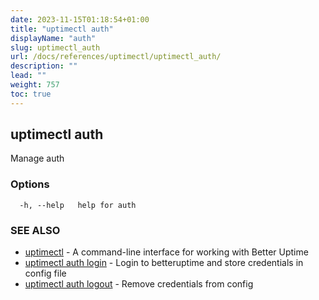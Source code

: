 ```yaml
---
date: 2023-11-15T01:18:54+01:00
title: "uptimectl auth"
displayName: "auth"
slug: uptimectl_auth
url: /docs/references/uptimectl/uptimectl_auth/
description: ""
lead: ""
weight: 757
toc: true
---
```

## uptimectl auth

Manage auth

### Options

```
  -h, --help   help for auth
```

### SEE ALSO

* [uptimectl](/docs/references/uptimectl/uptimectl/)	 - A command-line interface for working with Better Uptime
* [uptimectl auth login](/docs/references/uptimectl/uptimectl_auth_login/)	 - Login to betteruptime and store credentials in config file
* [uptimectl auth logout](/docs/references/uptimectl/uptimectl_auth_logout/)	 - Remove credentials from config

